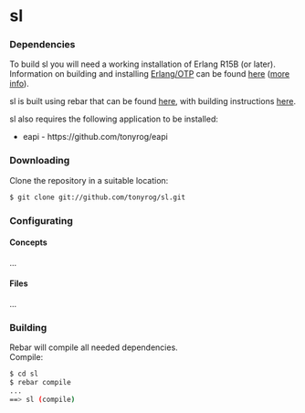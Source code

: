 sl
=====


### Dependencies

To build sl you will need a working installation of Erlang R15B (or
later).<br/>
Information on building and installing [Erlang/OTP](http://www.erlang.org)
can be found [here](https://github.com/erlang/otp/wiki/Installation)
([more info](https://github.com/erlang/otp/blob/master/INSTALL.md)).

sl is built using rebar that can be found [here](https://github.com/basho/rebar), with building instructions [here](https://github.com/basho/rebar/wiki/Building-rebar).

sl also requires the following application to be installed:
<ul>
<li>eapi - https://github.com/tonyrog/eapi</li>
</ul>


### Downloading

Clone the repository in a suitable location:

```sh
$ git clone git://github.com/tonyrog/sl.git
```
### Configurating
#### Concepts

...

#### Files

...

### Building

Rebar will compile all needed dependencies.<br/>
Compile:

```sh
$ cd sl
$ rebar compile
...
==> sl (compile)
```

